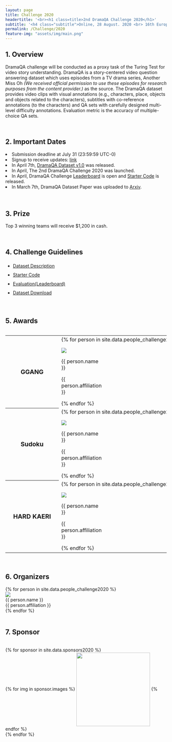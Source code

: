 ```yaml
---
layout: page
title: Challenge 2020
headertitle: '<br><h1 class=title>2nd DramaQA Challenge 2020</h1>'
subtitle: '<h4 class="subtitle">Online, 28 August. 2020 <br> 16th European Conference on Computer Vision (ECCV)</h4><br><a class="btn btn-default" href="https://eccv2020.eu//"><img src="/assets/img/eccvlogo_online.png" style="max-width: 5em; padding: 0.1em 0.1em; background-color:#FFFFFF;"></a><br><br>'
permalink: /Challenge/2020
feature-img: "assets/img/main.png"
---
```


<link rel="stylesheet" href="/assets/css/member.css">
<link rel="stylesheet" href="/assets/css/table_member.css">

<div class="challenge content-container">
  <div class = "content-subcontainer">
    <h2 class = "content-subtitle">
      1. Overview
    </h2>
    <p class="content-item">
      DramaQA challenge will be conducted as a proxy task of the Turing Test for video story understanding. 
      DramaQA is a story-centered video question answering dataset which uses episodes from a TV drama series, 
      Another Miss Oh <i>(We received official permission to use these episodes for research purposes from the content provider.)</i> as the source. 
      The DramaQA dataset provides video clips with visual annotations (e.g., characters, place, objects and objects related to the characters), 
      subtitles with co-reference annotations (to the characters) and QA sets with carefully designed multi-level difficulty annotations. 
      Evaluation metric is the accuracy of multiple-choice QA sets. 
    </p>
  </div> <br />

  <div class = "content-subcontainer">
    <h2 class = "content-subtitle">
      2. Important Dates
    </h2>
    <div style="overflow-x: auto">
      <li>
        Submission deadline at July 31 (23:59:59 UTC-0)
      </li>
      <li>
        Signup to receive updates: <a href="https://forms.gle/KJ7TT9YQAedsjhBq6">link</a>
      </li>
      <li>
        In April 7th, <a href="https://dramaqa.snu.ac.kr/Dataset">DramaQA Dataset v1.0</a> was released.
      </li>
      <li>
        In April, The 2nd DramaQA Challenge 2020 was launched.
      </li>
      <li>
        In April, DramaQA Challenge <a href="https://evalai.cloudcv.org/web/challenges/challenge-page/610/overview">Leaderboard</a> is open and <a href="https://github.com/liveseongho/DramaQAChallenge2020">Starter Code</a> is released.
      </li>
      <li>
        In March 7th, DramaQA Dataset Paper was uploaded to <a href="https://arxiv.org/abs/2005.03356">Arxiv</a>.
      </li>
    </div>
  </div> <br /> <br />
  
  <div class = "content-subcontainer">
      <h2 class = "content-subtitle">
        3. Prize
      </h2>
      <p class="content-item">
        Top 3 winning teams will receive $1,200 in cash.
      </p>
    </div> <br />
  
  <div class = "content-subcontainer">
    <h2 class = "content-subtitle">
      4. Challenge Guidelines
    </h2>
    <ul class="content-item" style="line-height:2em">
      <li> <a id="link" href="/Dataset">Dataset Description</a> </li>
      <li> <a id="link" href="https://github.com/liveseongho/DramaQAChallenge2020">Starter Code</a> </li>
      <li> <a id="link" href="https://evalai.cloudcv.org/web/challenges/challenge-page/610/overview">Evaluation(Leaderboard)</a> </li>
      <li> <a id="link" href="https://dramaqa.snu.ac.kr/Download">Dataset Download</a> </li>
     </ul>
  </div> <br />
  
  <div class="content-subcontainer">
      <h2 class = "content-subtitle">
        5. Awards
      </h2>
      <div style="overflow-x: auto">
          <table style="border-collapse: collapse; border-spacing: 0; width: 1000px;">
              <tr>
                <th style="width: 14em; TEXT-ALIGN: center;"><b style="font-size:1.2em">GGANG</b></th>
                <td style="width: 80em;">
                    {% for person in site.data.people_challenge2020_award_1 %}
                        <div class="awardmember" style="vertical-align: top; width: 130px;">
                            <p class="member-profile">
                              <img class="member-profile" src="{{person.src}}">
                            </p>
                            <p class="member-name member-name">
                              {{ person.name }}
                            </p>
                            <p class="member-info member-position">
                              {{ person.affiliation }}
                            </p>
                        </div>
                    {% endfor %}
                </td>
              </tr>
              <tr>
                <th style="width: 14em; TEXT-ALIGN: center;"><b style="font-size:1.2em">Sudoku</b></th>
                <td>
                    {% for person in site.data.people_challenge2020_award_2 %}
                        <div class="awardmember" style="vertical-align: top; width: 130px;">
                          <p class="member-profile">
                            <img class="member-profile" src="{{person.src}}">
                          </p>
                          <p class="member-name member-name">
                            {{ person.name }}
                          </p>
                          <p class="member-info member-position">
                            {{ person.affiliation }}
                          </p>
                        </div>
                    {% endfor %}
                </td>
              </tr>
              <tr>
                <th style="width: 14em; TEXT-ALIGN: center;"><b style="font-size:1.2em">HARD KAERI</b></th>
                <td>
                    {% for person in site.data.people_challenge2020_award_3 %}
                        <div class="awardmember" style="vertical-align: top; width: 130px;">
                          <p class="member-profile">
                            <img class="member-profile" src="{{person.src}}">
                          </p>
                          <p class="member-name member-name">
                            {{ person.name }}
                          </p>
                          <p class="member-info member-position">
                            {{ person.affiliation }}
                          </p>
                        </div>
                    {% endfor %}                
                </td>
              </tr>        
          </table>
      </div>
    </div> <br />

  <div class = "content-subcontainer">
    <h2 class = "content-subtitle">
      6. Organizers
    </h2>
    <div class="content-item">
      {% for person in site.data.people_challenge2020 %}
        <div class="member">
          <div class="member-profile">
            <img class="member-profile" src="{{person.src}}">
          </div>
          <div class="member-name member-name">
            {{ person.name }}
          </div>
          <div class="member-info member-position">
            {{ person.affiliation }}
          </div>
        </div>
      {% endfor %}
    </div>
  </div> <br />

  <div class="content-subcontainer">
    <h2 class = "content-title">
      7. Sponsor
    </h2> <br />
    {% for sponsor in site.data.sponsors2020 %}
    <div class="content-item" style="TEXT-ALIGN: left">
      {% for img in sponsor.images %}
        <img src="{{ img.src }}" style="width:230px; height:auto; padding:0 0; vertical-align: middle;">
      {% endfor %}
    </div>
    {% endfor %}
  </div>
  
</div>
